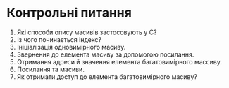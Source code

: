 # Контрольні питання

1. Які способи опису масивів застосовують у С?
1. Із чого починається індекс?
1. Ініціалізація одновимірного масиву.
1. Звернення до елемента масиву за допомогою посилання.
1. Отримання адреси й значення елемента багатовимірного массиву.
1. Посилання та масиви.
1. Як отримати доступ до елемента багатовимірного масиву?
